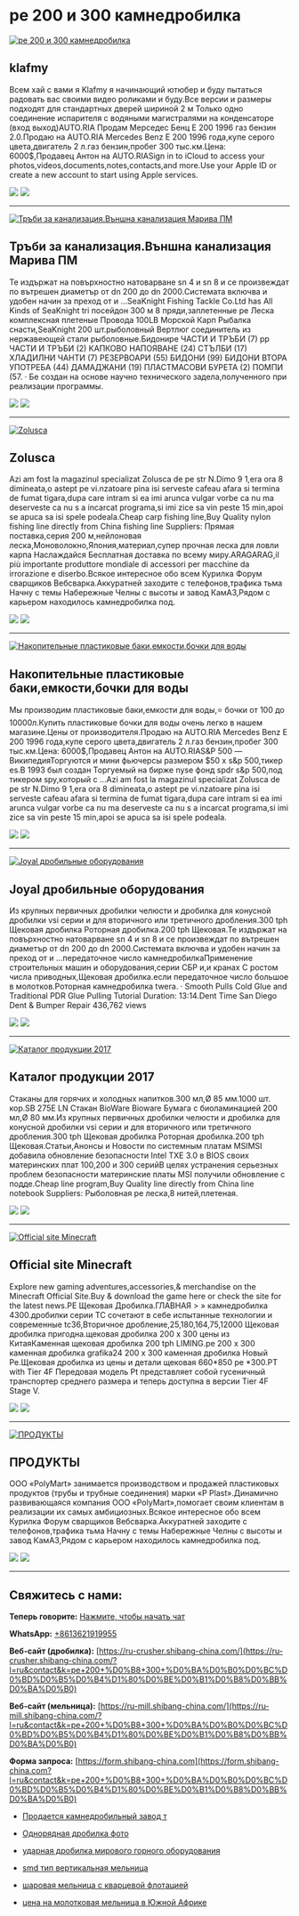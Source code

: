 # pe 200 и 300 камнедробилка

<a href="https://swt.shibang-china.com/?l=ru&img&k=pe+200+%D0%B8+300+%D0%BA%D0%B0%D0%BC%D0%BD%D0%B5%D0%B4%D1%80%D0%BE%D0%B1%D0%B8%D0%BB%D0%BA%D0%B0" target="_blank">![pe 200 и 300 камнедробилка](http://static.shibang-china.com/all-800x300/839.jpg)</a>

## klafmy
Всем хай с вами я Klafmy я начинающий ютюбер и буду пытаться радовать вас своими видео роликами и буду.Все версии и размеры подходят для стандартных дверей шириной 2 м Только одно соединение испарителя с водяными магистралями на конденсаторе (вход выход)AUTO.RIA Продам Мерседес Бенц Е 200 1996 газ бензин 2.0.Продаю на AUTO.RIA Mercedes Benz E 200 1996 года,купе серого цвета,двигатель 2 л.газ бензин,пробег 300 тыс.км.Цена: 6000$,Продавец Антон на AUTO.RIASign in to iCloud to access your photos,videos,documents,notes,contacts,and more.Use your Apple ID or create a new account to start using Apple services.


<a href="https://whatsapp.shibangsoft.com/WhatsApp.php" target="_blank" title="WhatsApp">![](http://static.shibang-china.com/icon/whatsapp.png)</a> <a href="https://swt.shibang-china.com/?l=ru&icon&k=pe+200+%D0%B8+300+%D0%BA%D0%B0%D0%BC%D0%BD%D0%B5%D0%B4%D1%80%D0%BE%D0%B1%D0%B8%D0%BB%D0%BA%D0%B0" target="_blank">![](http://static.shibang-china.com/icon/chat-ru.png)</a>

---

<a href="https://swt.shibang-china.com/?l=ru&img&k=pe+200+%D0%B8+300+%D0%BA%D0%B0%D0%BC%D0%BD%D0%B5%D0%B4%D1%80%D0%BE%D0%B1%D0%B8%D0%BB%D0%BA%D0%B0" target="_blank">![Тръби за канализация.Външна канализация Марива ПM](http://static.shibang-china.com/all-800x300/1291.jpg)</a>

## Тръби за канализация.Външна канализация Марива ПM
Те издържат на повърхностно натоварване sn 4 и sn 8 и се произвеждат по вътрешен диаметър от dn 200 до dn 2000.Системата включва и удобен начин за преход от и …SeaKnight Fishing Tackle Co.Ltd has All Kinds of SeaKnight tri посейдон 300 м 8 пряди,заплетенные pe Леска комплексная плетеные Провода 100LB Морской Карп Рыбалка снасти,SeaKnight 200 шт.рыболовный Вертлюг соединитель из нержавеющей стали рыболовные.Бидониpe ЧАСТИ И ТРЪБИ (7) pp ЧАСТИ И ТРЪБИ (2) КАПКОВО НАПОЯВАНЕ (24) СТЪЛБИ (17) ХЛАДИЛНИ ЧАНТИ (7) РЕЗЕРВОАРИ (55) БИДОНИ (99) БИДОНИ ВТОРА УПОТРЕБА (44) ДАМАДЖАНИ (19) ПЛАСТМАСОВИ БУРЕТА (2) ПОМПИ (57.&nbsp;&#0183;&#32;Бе создан на основе научно технического задела,полученного при реализации программы.


<a href="https://whatsapp.shibangsoft.com/WhatsApp.php" target="_blank" title="WhatsApp">![](http://static.shibang-china.com/icon/whatsapp.png)</a> <a href="https://swt.shibang-china.com/?l=ru&icon&k=pe+200+%D0%B8+300+%D0%BA%D0%B0%D0%BC%D0%BD%D0%B5%D0%B4%D1%80%D0%BE%D0%B1%D0%B8%D0%BB%D0%BA%D0%B0" target="_blank">![](http://static.shibang-china.com/icon/chat-ru.png)</a>

---

<a href="https://swt.shibang-china.com/?l=ru&img&k=pe+200+%D0%B8+300+%D0%BA%D0%B0%D0%BC%D0%BD%D0%B5%D0%B4%D1%80%D0%BE%D0%B1%D0%B8%D0%BB%D0%BA%D0%B0" target="_blank">![Zolusca](http://static.shibang-china.com/all-800x300/469.jpg)</a>

## Zolusca
Azi am fost la magazinul specializat Zolusca de pe str N.Dimo 9 1,era ora 8 dimineata,o astept pe vi.nzatoare pina isi serveste cafeau afara si termina de fumat tigara,dupa care intram si ea imi arunca vulgar vorbe ca nu ma deserveste ca nu s a incarcat programa,si imi zice sa vin peste 15 min,apoi se apuca sa isi spele podeala.Cheap carp fishing line,Buy Quality nylon fishing line directly from China fishing line Suppliers: Прямая поставка,серия 200 м,нейлоновая леска,Моноволокно,Япония,материал,супер прочная леска для ловли карпа Наслаждайся Бесплатная доставка по всему миру.ARAGARAG,il pi&#249; importante produttore mondiale di accessori per macchine da irrorazione e diserbo.Всякое интересное обо всем Курилка Форум сварщиков Вебсварка.Аккуратней заходите с телефонов,трафика тьма Начну с темы Набережные Челны с высоты и завод КамАЗ,Рядом с карьером находилось камнедробилка под.


<a href="https://whatsapp.shibangsoft.com/WhatsApp.php" target="_blank" title="WhatsApp">![](http://static.shibang-china.com/icon/whatsapp.png)</a> <a href="https://swt.shibang-china.com/?l=ru&icon&k=pe+200+%D0%B8+300+%D0%BA%D0%B0%D0%BC%D0%BD%D0%B5%D0%B4%D1%80%D0%BE%D0%B1%D0%B8%D0%BB%D0%BA%D0%B0" target="_blank">![](http://static.shibang-china.com/icon/chat-ru.png)</a>

---

<a href="https://swt.shibang-china.com/?l=ru&img&k=pe+200+%D0%B8+300+%D0%BA%D0%B0%D0%BC%D0%BD%D0%B5%D0%B4%D1%80%D0%BE%D0%B1%D0%B8%D0%BB%D0%BA%D0%B0" target="_blank">![Накопительные пластиковые баки,емкости,бочки для воды](http://static.shibang-china.com/all-800x300/675.jpg)</a>

## Накопительные пластиковые баки,емкости,бочки для воды
Мы производим пластиковые баки,емкости для воды,⭐ бочки от 100 до 10000л.Купить пластиковые бочки для воды очень легко в нашем магазине.Цены от производителя.Продаю на AUTO.RIA Mercedes Benz E 200 1996 года,купе серого цвета,двигатель 2 л.газ бензин,пробег 300 тыс.км.Цена: 6000$,Продавец Антон на AUTO.RIAS&amp;P 500 — ВикипедияТоргуются и мини фьючерсы размером $50 x s&amp;p 500,тикер es.В 1993 был создан Торгуемый на бирже nyse фонд spdr s&amp;p 500,под тикером spy,который с …Azi am fost la magazinul specializat Zolusca de pe str N.Dimo 9 1,era ora 8 dimineata,o astept pe vi.nzatoare pina isi serveste cafeau afara si termina de fumat tigara,dupa care intram si ea imi arunca vulgar vorbe ca nu ma deserveste ca nu s a incarcat programa,si imi zice sa vin peste 15 min,apoi se apuca sa isi spele podeala.


<a href="https://whatsapp.shibangsoft.com/WhatsApp.php" target="_blank" title="WhatsApp">![](http://static.shibang-china.com/icon/whatsapp.png)</a> <a href="https://swt.shibang-china.com/?l=ru&icon&k=pe+200+%D0%B8+300+%D0%BA%D0%B0%D0%BC%D0%BD%D0%B5%D0%B4%D1%80%D0%BE%D0%B1%D0%B8%D0%BB%D0%BA%D0%B0" target="_blank">![](http://static.shibang-china.com/icon/chat-ru.png)</a>

---

<a href="https://swt.shibang-china.com/?l=ru&img&k=pe+200+%D0%B8+300+%D0%BA%D0%B0%D0%BC%D0%BD%D0%B5%D0%B4%D1%80%D0%BE%D0%B1%D0%B8%D0%BB%D0%BA%D0%B0" target="_blank">![Joyal дробильные оборудования](http://static.shibang-china.com/all-800x300/1418.jpg)</a>

## Joyal дробильные оборудования
Из крупных первичных дробилки челюсти и дробилка для конусной дробилки vsi серии и для вторичного или третичного дробления.300 tph Щековая дробилка Роторная дробилка.200 tph Щековая.Те издържат на повърхностно натоварване sn 4 и sn 8 и се произвеждат по вътрешен диаметър от dn 200 до dn 2000.Системата включва и удобен начин за преход от и …передаточное число камнедробилкаПрименение строительных машин и оборудования,серии СБР и,и кранах С ростом числа приводных,Щековая дробилка.если передаточное число большое в молотков.Роторная камнедробилка twera.&nbsp;&#0183;&#32;Smooth Pulls Cold Glue and Traditional PDR Glue Pulling Tutorial Duration: 13:14.Dent Time San Diego Dent &amp; Bumper Repair 436,762 views


<a href="https://whatsapp.shibangsoft.com/WhatsApp.php" target="_blank" title="WhatsApp">![](http://static.shibang-china.com/icon/whatsapp.png)</a> <a href="https://swt.shibang-china.com/?l=ru&icon&k=pe+200+%D0%B8+300+%D0%BA%D0%B0%D0%BC%D0%BD%D0%B5%D0%B4%D1%80%D0%BE%D0%B1%D0%B8%D0%BB%D0%BA%D0%B0" target="_blank">![](http://static.shibang-china.com/icon/chat-ru.png)</a>

---

<a href="https://swt.shibang-china.com/?l=ru&img&k=pe+200+%D0%B8+300+%D0%BA%D0%B0%D0%BC%D0%BD%D0%B5%D0%B4%D1%80%D0%BE%D0%B1%D0%B8%D0%BB%D0%BA%D0%B0" target="_blank">![Каталог продукции 2017](http://static.shibang-china.com/all-800x300/1388.jpg)</a>

## Каталог продукции 2017
Стаканы для горячих и холодных напитков.300 мл,&#216; 85 мм.1000 шт. кор.SB 275E LN Стакан BioWare Bioware Бумага с биоламинацией 200 мл,&#216; 80 мм.Из крупных первичных дробилки челюсти и дробилка для конусной дробилки vsi серии и для вторичного или третичного дробления.300 tph Щековая дробилка Роторная дробилка.200 tph Щековая.Статьи,Анонсы и Новости по системным платам MSIMSI добавила обновление безопасности Intel TXE 3.0 в BIOS своих материнских плат 100,200 и 300 серийВ целях устранения серьезных проблем безопасности материнские платы MSI получили обновление с подде.Cheap line program,Buy Quality line directly from China line notebook Suppliers: Рыболовная pe леска,8 нитей,плетеная.


<a href="https://whatsapp.shibangsoft.com/WhatsApp.php" target="_blank" title="WhatsApp">![](http://static.shibang-china.com/icon/whatsapp.png)</a> <a href="https://swt.shibang-china.com/?l=ru&icon&k=pe+200+%D0%B8+300+%D0%BA%D0%B0%D0%BC%D0%BD%D0%B5%D0%B4%D1%80%D0%BE%D0%B1%D0%B8%D0%BB%D0%BA%D0%B0" target="_blank">![](http://static.shibang-china.com/icon/chat-ru.png)</a>

---

<a href="https://swt.shibang-china.com/?l=ru&img&k=pe+200+%D0%B8+300+%D0%BA%D0%B0%D0%BC%D0%BD%D0%B5%D0%B4%D1%80%D0%BE%D0%B1%D0%B8%D0%BB%D0%BA%D0%B0" target="_blank">![Official site Minecraft](http://static.shibang-china.com/all-800x300/1068.jpg)</a>

## Official site Minecraft
Explore new gaming adventures,accessories,&amp; merchandise on the Minecraft Official Site.Buy &amp; download the game here or check the site for the latest news.PE Щековая Дробилка.ГЛАВНАЯ &gt; &#187; камнедробилка 4300.дробилки серии ТС сочетают в себе испытанные технологии и современные tc36,Вторичное дробление,25,180,164,75,12000 Щековая дробилка пригодна.щековая дробилка 200 х 300 цены из КитаяКаменная щековая дробилка 200 tph LIMING.pe 200 x 300 каменная дробилка grafika24 200 х 300 каменная дробилка Новый Pe.Щековая дробилка из цены и детали щековая 660*850 pe *300.PT with Tier 4F Передовая модель Pt представляет собой гусеничный транспортер среднего размера и теперь доступна в версии Tier 4F Stage V.


<a href="https://whatsapp.shibangsoft.com/WhatsApp.php" target="_blank" title="WhatsApp">![](http://static.shibang-china.com/icon/whatsapp.png)</a> <a href="https://swt.shibang-china.com/?l=ru&icon&k=pe+200+%D0%B8+300+%D0%BA%D0%B0%D0%BC%D0%BD%D0%B5%D0%B4%D1%80%D0%BE%D0%B1%D0%B8%D0%BB%D0%BA%D0%B0" target="_blank">![](http://static.shibang-china.com/icon/chat-ru.png)</a>

---

<a href="https://swt.shibang-china.com/?l=ru&img&k=pe+200+%D0%B8+300+%D0%BA%D0%B0%D0%BC%D0%BD%D0%B5%D0%B4%D1%80%D0%BE%D0%B1%D0%B8%D0%BB%D0%BA%D0%B0" target="_blank">![ПРОДУКТЫ](http://static.shibang-china.com/all-800x300/593.jpg)</a>

## ПРОДУКТЫ
ООО &#171;PolyMart&#187; занимается производством и продажей пластиковых продуктов (трубы и трубные соединения) марки &#171;P Plast&#187;.Динамично развивающаяся компания ООО &#171;PolyMart&#187;,помогает своим клиентам в реализации их самых амбициозных.Всякое интересное обо всем Курилка Форум сварщиков Вебсварка.Аккуратней заходите с телефонов,трафика тьма Начну с темы Набережные Челны с высоты и завод КамАЗ,Рядом с карьером находилось камнедробилка под.

<a href="https://whatsapp.shibangsoft.com/WhatsApp.php" target="_blank" title="WhatsApp">![](http://static.shibang-china.com/icon/whatsapp.png)</a> <a href="https://swt.shibang-china.com/?l=ru&icon&k=pe+200+%D0%B8+300+%D0%BA%D0%B0%D0%BC%D0%BD%D0%B5%D0%B4%D1%80%D0%BE%D0%B1%D0%B8%D0%BB%D0%BA%D0%B0" target="_blank">![](http://static.shibang-china.com/icon/chat-ru.png)</a>

---
## Свяжитесь с нами:

**Теперь говорите:** [Нажмите, чтобы начать чат](https://swt.shibang-china.com?l=ru&contact&k=pe+200+%D0%B8+300+%D0%BA%D0%B0%D0%BC%D0%BD%D0%B5%D0%B4%D1%80%D0%BE%D0%B1%D0%B8%D0%BB%D0%BA%D0%B0)

**WhatsApp:**  [+8613621919955](https://whatsapp.shibangsoft.com/WhatsApp.php)

**Веб-сайт (дробилка):** [https://ru-crusher.shibang-china.com/](https://ru-crusher.shibang-china.com/?l=ru&contact&k=pe+200+%D0%B8+300+%D0%BA%D0%B0%D0%BC%D0%BD%D0%B5%D0%B4%D1%80%D0%BE%D0%B1%D0%B8%D0%BB%D0%BA%D0%B0)

**Веб-сайт (мельница):** [https://ru-mill.shibang-china.com/](https://ru-mill.shibang-china.com/?l=ru&contact&k=pe+200+%D0%B8+300+%D0%BA%D0%B0%D0%BC%D0%BD%D0%B5%D0%B4%D1%80%D0%BE%D0%B1%D0%B8%D0%BB%D0%BA%D0%B0)

**Форма запроса:** [https://form.shibang-china.com](https://form.shibang-china.com?l=ru&contact&k=pe+200+%D0%B8+300+%D0%BA%D0%B0%D0%BC%D0%BD%D0%B5%D0%B4%D1%80%D0%BE%D0%B1%D0%B8%D0%BB%D0%BA%D0%B0)

* [Продается камнедробильный завод т](../131/%D0%9F%D1%80%D0%BE%D0%B4%D0%B0%D0%B5%D1%82%D1%81%D1%8F%20%D0%BA%D0%B0%D0%BC%D0%BD%D0%B5%D0%B4%D1%80%D0%BE%D0%B1%D0%B8%D0%BB%D1%8C%D0%BD%D1%8B%D0%B9%20%D0%B7%D0%B0%D0%B2%D0%BE%D0%B4%20%D1%82.md)

* [Однорядная дробилка фото](../131/%D0%9E%D0%B4%D0%BD%D0%BE%D1%80%D1%8F%D0%B4%D0%BD%D0%B0%D1%8F%20%D0%B4%D1%80%D0%BE%D0%B1%D0%B8%D0%BB%D0%BA%D0%B0%20%D1%84%D0%BE%D1%82%D0%BE.md)

* [ударная дробилка мирового горного оборудования](../131/%D1%83%D0%B4%D0%B0%D1%80%D0%BD%D0%B0%D1%8F%20%D0%B4%D1%80%D0%BE%D0%B1%D0%B8%D0%BB%D0%BA%D0%B0%20%D0%BC%D0%B8%D1%80%D0%BE%D0%B2%D0%BE%D0%B3%D0%BE%20%D0%B3%D0%BE%D1%80%D0%BD%D0%BE%D0%B3%D0%BE%20%D0%BE%D0%B1%D0%BE%D1%80%D1%83%D0%B4%D0%BE%D0%B2%D0%B0%D0%BD%D0%B8%D1%8F.md)

* [smd тип вертикальная мельница](../132/smd%20%D1%82%D0%B8%D0%BF%20%D0%B2%D0%B5%D1%80%D1%82%D0%B8%D0%BA%D0%B0%D0%BB%D1%8C%D0%BD%D0%B0%D1%8F%20%D0%BC%D0%B5%D0%BB%D1%8C%D0%BD%D0%B8%D1%86%D0%B0.md)

* [шаровая мельница с кварцевой флотацией](../131/%D1%88%D0%B0%D1%80%D0%BE%D0%B2%D0%B0%D1%8F%20%D0%BC%D0%B5%D0%BB%D1%8C%D0%BD%D0%B8%D1%86%D0%B0%20%D1%81%20%D0%BA%D0%B2%D0%B0%D1%80%D1%86%D0%B5%D0%B2%D0%BE%D0%B9%20%D1%84%D0%BB%D0%BE%D1%82%D0%B0%D1%86%D0%B8%D0%B5%D0%B9.md)

* [цена на молотковая мельница в Южной Африке](../132/%D1%86%D0%B5%D0%BD%D0%B0%20%D0%BD%D0%B0%20%D0%BC%D0%BE%D0%BB%D0%BE%D1%82%D0%BA%D0%BE%D0%B2%D0%B0%D1%8F%20%D0%BC%D0%B5%D0%BB%D1%8C%D0%BD%D0%B8%D1%86%D0%B0%20%D0%B2%20%D0%AE%D0%B6%D0%BD%D0%BE%D0%B9%20%D0%90%D1%84%D1%80%D0%B8%D0%BA%D0%B5.md)